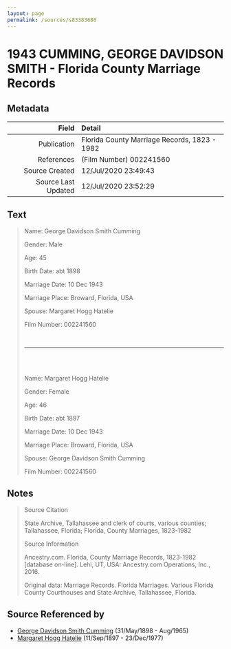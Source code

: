 ```yaml
---
layout: page
permalink: /sources/s83383680
---
```


# 1943 CUMMING, GEORGE DAVIDSON SMITH - Florida County Marriage Records

## Metadata
Field | Detail
---:|:---
Publication | Florida County Marriage Records, 1823 - 1982
References | (Film Number) 002241560
Source Created | 12/Jul/2020 23:49:43
Source Last Updated | 12/Jul/2020 23:52:29

## Text

> Name: George Davidson Smith Cumming
>
> Gender: Male
>
> Age: 45
>
> Birth Date: abt 1898
>
> Marriage Date: 10 Dec 1943
>
> Marriage Place: Broward, Florida, USA
>
> Spouse: Margaret Hogg Hatelie
>
> Film Number: 002241560
>
> <br/>
>
> ---
>
> <br/>
>
> <br/>
>
> Name: Margaret Hogg Hatelie
>
> Gender: Female
>
> Age: 46
>
> Birth Date: abt 1897
>
> Marriage Date: 10 Dec 1943
>
> Marriage Place: Broward, Florida, USA
>
> Spouse: George Davidson Smith Cumming
>
> Film Number: 002241560
>

## Notes

> Source Citation
>
> State Archive, Tallahassee and clerk of courts, various counties; Tallahassee, Florida; Florida, County Marriages, 1823-1982
>
> Source Information
>
> Ancestry.com. Florida, County Marriage Records, 1823-1982 [database on-line]. Lehi, UT, USA: Ancestry.com Operations, Inc., 2016.
>
> Original data: Marriage Records. Florida Marriages. Various Florida County Courthouses and State Archive, Tallahassee, Florida.
>


## Source Referenced by

* [George Davidson Smith Cumming](../people/@13773669@-george-davidson-smith-cumming-b1898-5-31-d1965-8.md) (31/May/1898 - Aug/1965)
* [Margaret Hogg Hatelie](../people/@43723296@-margaret-hogg-hatelie-b1897-9-11-d1977-12-23.md) (11/Sep/1897 - 23/Dec/1977)
